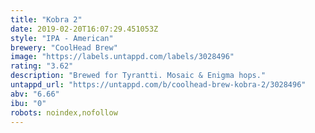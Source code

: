 ```yaml
---
title: "Kobra 2"
date: 2019-02-20T16:07:29.451053Z
style: "IPA - American"
brewery: "CoolHead Brew"
image: "https://labels.untappd.com/labels/3028496"
rating: "3.62"
description: "Brewed for Tyrantti. Mosaic & Enigma hops."
untappd_url: "https://untappd.com/b/coolhead-brew-kobra-2/3028496"
abv: "6.66"
ibu: "0"
robots: noindex,nofollow
---
```

